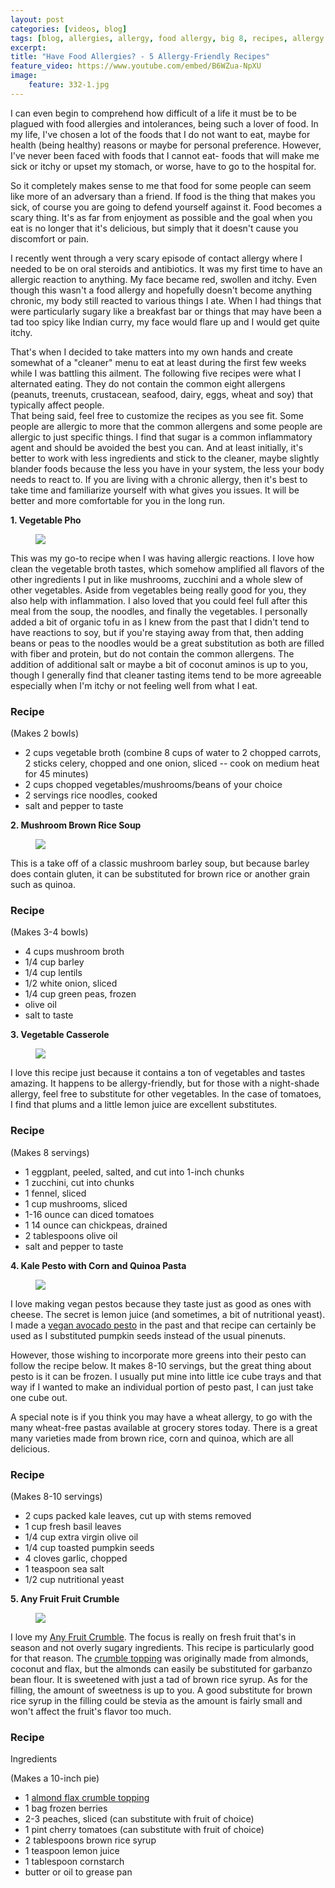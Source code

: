 ```yaml
---
layout: post
categories: [videos, blog]
tags: [blog, allergies, allergy, food allergy, big 8, recipes, allergy friendly, allergy friendly recipes, allergy friendly foods]
excerpt: 
title: "Have Food Allergies? - 5 Allergy-Friendly Recipes"
feature_video: https://www.youtube.com/embed/B6WZua-NpXU
image:
    feature: 332-1.jpg
---
```


I can even begin to comprehend how difficult of a life it must be to be plagued with food allergies and intolerances, being such a lover of food.  In my life, I've chosen a lot of the foods that I do not want to eat, maybe for health (being healthy) reasons or maybe for personal preference. However, I've never been faced with foods that I cannot eat- foods that will make me sick or itchy or upset my stomach, or worse, have to go to the hospital for.

So it completely makes sense to me that food for some people can seem like more of an adversary than a friend.  If food is the thing that makes you sick, of course you are going to defend yourself against it.  Food becomes a scary thing.  It's as far from enjoyment as possible and the goal when you eat is no longer that it's delicious, but simply that it doesn't cause you discomfort or pain.

I recently went through a very scary episode of contact allergy where I needed to be on oral steroids and antibiotics.  It was my first time to have an allergic reaction to anything.  My face became red, swollen and itchy.  Even though this wasn't a food allergy and hopefully doesn't become anything chronic, my body still reacted to various things I ate.  When I had things that were particularly sugary like a breakfast bar or things that may have been a tad too spicy like Indian curry, my face would flare up and I would get quite itchy.

That's when I decided to take matters into my own hands and create somewhat of a "cleaner" menu to eat at least during the first few weeks while I was battling this ailment.  The following five recipes were what I alternated eating.  They do not contain the common eight allergens (peanuts, treenuts, crustacean, seafood, dairy, eggs, wheat and soy) that typically affect people.  
That being said, feel free to customize the recipes as you see fit.  Some people are allergic to more that the common allergens and some people are allergic to just specific things.  I find that sugar is a common inflammatory agent and should be avoided the best you can.  And at least initially, it's better to work with less ingredients and stick to the cleaner, maybe slightly blander foods because the less you have in your system, the less your body needs to react to.  If you are living with a chronic allergy, then it's best to take time and familiarize yourself with what gives you issues.  It will be better and more comfortable for you in the long run. 

__1. Vegetable Pho__

<figure>
    <img src="/images/332-2.jpg">
</figure>

This was my go-to recipe when I was having allergic reactions.  I love how clean the vegetable broth tastes, which somehow amplified all flavors of the other ingredients I put in like mushrooms, zucchini and a whole slew of other vegetables.  Aside from vegetables being really good for you, they also help with inflammation.  I also loved that you could feel full after this meal from the soup, the noodles, and finally the vegetables.  I personally added a bit of organic tofu in as I knew from the past that I didn't tend to have reactions to soy, but if you're staying away from that, then adding beans or peas to the noodles would be a great substitution as both are filled with fiber and protein, but do not contain the common allergens.  The addition of additional salt or maybe a bit of coconut aminos is up to you, though I generally find that cleaner tasting items tend to be more agreeable especially when I'm itchy or not feeling well from what I eat.

### Recipe

(Makes 2 bowls)

- 2 cups vegetable broth (combine 8 cups of water to 2 chopped carrots, 2 sticks celery, chopped and one onion, sliced -- cook on medium heat for 45 minutes)
- 2 cups chopped vegetables/mushrooms/beans of your choice
- 2 servings rice noodles, cooked
- salt and pepper to taste



__2. Mushroom Brown Rice Soup__

<figure>
    <img src="/images/332-3.jpg">
</figure>

This is a take off of a classic mushroom barley soup, but because barley does contain gluten, it can be substituted for brown rice or another grain such as quinoa.

### Recipe

(Makes 3-4 bowls)

- 4 cups mushroom broth
- 1/4 cup barley
- 1/4 cup lentils
- 1/2 white onion, sliced
- 1/4 cup green peas, frozen
- olive oil
- salt to taste

__3. Vegetable Casserole__

<figure>
    <img src="/images/332-4.jpg">
</figure>

I love this recipe just because it contains a ton of vegetables and tastes amazing.  It happens to be allergy-friendly, but for those with a night-shade allergy, feel free to substitute for other vegetables.  In the case of tomatoes, I find that plums and a little lemon juice are excellent substitutes.

### Recipe

(Makes 8 servings)

- 1 eggplant, peeled, salted, and cut into 1-inch chunks
- 1 zucchini, cut into chunks
- 1 fennel, sliced
- 1 cup mushrooms, sliced
- 1-16 ounce can diced tomatoes
- 1 14 ounce can chickpeas, drained
- 2 tablespoons olive oil
- salt and pepper to taste


__4. Kale Pesto with Corn and Quinoa Pasta__

<figure>
    <img src="/images/226-7.jpg">
</figure>

I love making vegan pestos because they taste just as good as ones with cheese.  The secret is lemon juice (and sometimes, a bit of nutritional yeast).  I made a [vegan avocado pesto](http://eastmeetskitchen.com/videos/recipes/vegan-avocado-pesto/) in the past and that recipe can certainly be used as I substituted pumpkin seeds instead of the usual pinenuts.  

However, those wishing to incorporate more greens into their pesto can follow the recipe below.  It makes 8-10 servings, but the great thing about pesto is it can be frozen.  I usually put mine into little ice cube trays and that way if I wanted to make an individual portion of pesto past, I can just take one cube out.  

A special note is if you think you may have a wheat allergy, to go with the many wheat-free pastas available at grocery stores today.  There is a great many varieties made from brown rice, corn and quinoa, which are all delicious.

### Recipe

(Makes 8-10 servings)

- 2 cups packed kale leaves, cut up with stems removed
- 1 cup fresh basil leaves
- 1/4 cup extra virgin olive oil
- 1/4 cup toasted pumpkin seeds
- 4 cloves garlic, chopped
- 1 teaspoon sea salt
- 1/2 cup nutritional yeast



__5. Any Fruit Fruit Crumble__

<figure>
    <img src="/images/152-8.jpg">
</figure>

I love my [Any Fruit Crumble](http://eastmeetskitchen.com/recipes/blackberry-tomato-fruit-crumble/).  The focus is really on fresh fruit that's in season and not overly sugary ingredients.  This recipe is particularly good for that reason.  The [crumble topping](http://eastmeetskitchen.com/recipes/high-protein-almond-flax-crumble-topping/) was originally made from almonds, coconut and flax, but the almonds can easily be substituted for garbanzo bean flour.  It is sweetened with just a tad of brown rice syrup.  As for the filling, the amount of sweetness is up to you.  A good substitute for brown rice syrup in the filling could be stevia as the amount is fairly small and won't affect the fruit's flavor too much.

### Recipe

Ingredients

(Makes a 10-inch pie)

- 1 [almond flax crumble topping](http://eastmeetskitchen.com/recipes/high-protein-almond-flax-crumble-topping/)
- 1 bag frozen berries
- 2-3 peaches, sliced (can substitute with fruit of choice)
- 1 pint cherry tomatoes (can substitute with fruit of choice)
- 2 tablespoons brown rice syrup
- 1 teaspoon lemon juice
- 1 tablespoon cornstarch
- butter or oil to grease pan

